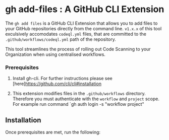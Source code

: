# gh add-files : A GitHub CLI Extension

The `gh add files` is a GitHub CLI Extension that allows you to add files to your GitHub repositories directly from the command line.
`v1.x.x` of this tool exculsively accomodates `codeql.yml` files, that are committed to the `.github/workflows/codeql.yml` path of the repository. 

This tool streamlines the process of rolling out Code Scanning to your Organization when using centralised workflows. 




### Prerequisites 

1. Install gh-cli. For further instructions please see [here]https://github.com/cli/cli#installation 

2. This extension modifies files in the `.github/workflows` directory. Therefore you must authenticate with the `workflow` and `project` scope. For example run command `gh auth login -s "workflow project"


## Installation 

Once prerequisites are met, run the following:
